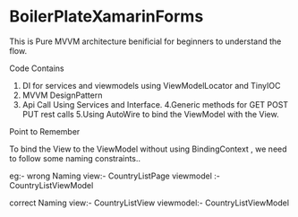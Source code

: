 # BoilerPlateXamarinForms
This is Pure MVVM architecture benificial for beginners to understand the flow.

Code Contains
1. DI for services and viewmodels using ViewModelLocator and TinyIOC
2. MVVM DesignPattern
3. Api Call Using Services and Interface.
4.Generic methods for GET POST PUT rest calls
5.Using AutoWire to bind the ViewModel with the View.

Point to Remember

To bind the View to the ViewModel without using BindingContext , we need to follow some naming constraints..

eg:-
wrong Naming 
view:- CountryListPage
viewmodel :- CountryListViewModel

correct Naming
view:- CountryListView
viewmodel:- CountryListViewModel


